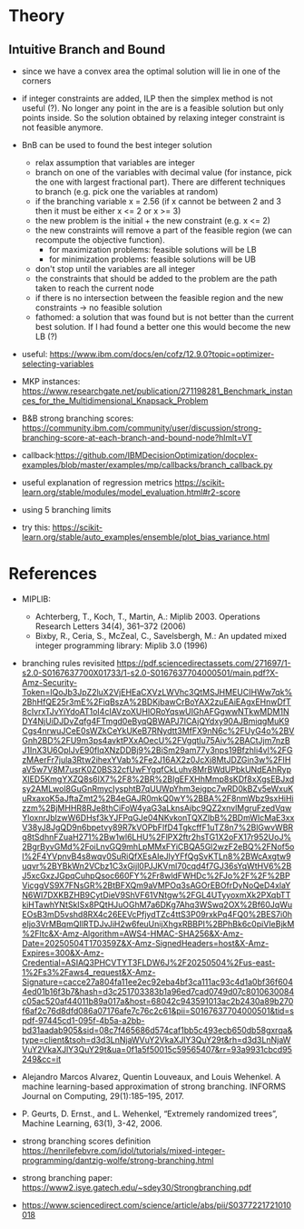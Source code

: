 # Theory
## Intuitive Branch and Bound
- since we have a convex area the optimal solution will lie in one of the corners
- if integer constraints are added, ILP then the simplex method is not useful (?). No longer any point in the are is a feasible solution but only points inside. So the solution obtained by relaxing integer constraint is not feasible anymore.
- BnB can be used to found the best integer solution
  - relax assumption that variables are integer
  - branch on one of the variables with decimal value (for instance, pick the one with largest fractional part). There are different techniques to branch (e.g. pick one the variables at random)
  - if the branching variable x = 2.56 (if x cannot be between 2 and 3 then it must be either x <= 2 or x >= 3)
  - the new problem is the initial + the new constraint (e.g. x <= 2)
  - the new constraints will remove a part of the feasible region (we can recompute the objective function).
    - for maximization problems: feasible solutions will be LB
    - for minimization problems: feasible solutions will be UB
  - don't stop until the variables are all integer
  - the constraints that should be added to the problem are the path taken to reach the current node
  - if there is no intersection between the feasible region and the new constraints -> no feasible solution
  - fathomed: a solution that was found but is not better than the current best solution. If I had found a better one this would become the new LB (?)

- useful: https://www.ibm.com/docs/en/cofz/12.9.0?topic=optimizer-selecting-variables 
- MKP instances: https://www.researchgate.net/publication/271198281_Benchmark_instances_for_the_Multidimensional_Knapsack_Problem
- B&B strong branching scores: https://community.ibm.com/community/user/discussion/strong-branching-score-at-each-branch-and-bound-node?hlmlt=VT 
- callback:https://github.com/IBMDecisionOptimization/docplex-examples/blob/master/examples/mp/callbacks/branch_callback.py
- useful explanation of regression metrics https://scikit-learn.org/stable/modules/model_evaluation.html#r2-score
- using 5 branching limits
- try this: https://scikit-learn.org/stable/auto_examples/ensemble/plot_bias_variance.html 

# References
- MIPLIB: 
  - Achterberg, T., Koch, T., Martin, A.: Miplib 2003. Operations Research Letters 34(4), 361–372 (2006) 
  - Bixby, R., Ceria, S., McZeal, C., Savelsbergh, M.: An updated mixed integer programming library: Miplib 3.0 (1996)
- branching rules revisited https://pdf.sciencedirectassets.com/271697/1-s2.0-S0167637700X01733/1-s2.0-S0167637704000501/main.pdf?X-Amz-Security-Token=IQoJb3JpZ2luX2VjEHEaCXVzLWVhc3QtMSJHMEUCIHWw7qk%2BhHfQE25r3mE%2FiqBszA%2BDKjbawCrBoYAX2zuEAiEAgxEHnwDfT8cIvrxTJvYiYdoAT1oI4cIAVzoXUHlORoYqswUIGhAFGgwwNTkwMDM1NDY4NjUiDJDvZqfg4FTmgd0eByqQBWAPJ7ICAjQYdxy90AJBmiqgMuK9Cgs4nrwuJCeE0sWZkCeYkUKeB7RNydtt3MfFX9nN6c%2FUyG4o%2BVGnh2BD%2FU9m3ps4avktPXxAOecU%2FVgqtlu75Aiv%2BACtJjm7nzBJ1InX3U6OplJvE90flqXNzDDBj9%2BiSm29am77y3nps19Bfzhli4vl%2FGzMAerFr7jula3Rtw2ihexYVab%2Fe2J16AX2z0JcXj8MtJDZGin3w%2FIHaV5w7V8M7usrK0Z0BS32cfUwFYgqfCkLuhv8MrBWdUPbkUNdEAhRypXIED5KmgYXZQ8s6lX7%2F8%2BR%2BIgEFXHhMmp8sKDf8xXgsEBJxdsy2AMLwol8GuGnRmycIysphtB7qUUWpYhm3eigpc7wRD0kBZv5eWxuKuRxaxoK5aJftaZmt2%2B4eGAJR0mkQ0wY%2BBA%2F8nmWbz9sxHiHizzm%2BjMHHR8RJe8thCiFoW4yaG3aLknsAjbc9QZ2xnvlMgruFzedVqwYloxnrJblzwW6DHsf3kYJFPqGJe04NKvkonTQXZlbB%2BDmWIcMaE3xxV38yJ8JgQD9n6bpetvy89R7kVOPbFIfD4TgkcffF1uTZ8n7%2BlGwvWBRg8tSdhnFZuaH271%2Bw1wl6LHU%2FlPX2ftr2hsTG1X2oFX17r952UoJ%2BgrByvGMd%2FoiLnvGQ9mhLpMMxFYiCBQA5Gl2wzF2eBQ%2FNof5ol%2F4YVpnvB4s8wqv0SuRiQfXEsAIeJlyYFfQgSvKTLn8%2BWcAxgtw9uqvr%2BYBkWn2VCbz1C3xGijl0PJJKVml70cqd4f7GJ36sYqWtHV6%2BJ5xcGxzJGpqCuhpQsoc660FY%2Fr8wldFWHDc%2FJo%2F%2F%2BPVicggVS9X7FNsGR%2BtBFXQm9aVMPOq3sAGOrEBOfrDyNoQeD4xlaYN6WI7DXKBZHB9CytDieV9ShVF61VNtgw%2FGL4UTyyoxmXk2PXqbTTkiHTawhYNtSkISx8PQtHJuOGhM7a6DKg7Ahq3WSwq2OX%2Bf60JqWuEOsB3mD5vshd8RX4c26EEVcPfjydTZc4ttS3P09rxkPq4FQ0%2BES7i0heIjo3VrMBqmQIlRTDJvJiH2w6feuUnijXhgxRBBPI%2BPhBk6c0piVIeBjkM%2FItc&X-Amz-Algorithm=AWS4-HMAC-SHA256&X-Amz-Date=20250504T170359Z&X-Amz-SignedHeaders=host&X-Amz-Expires=300&X-Amz-Credential=ASIAQ3PHCVTYT3FLDW6J%2F20250504%2Fus-east-1%2Fs3%2Faws4_request&X-Amz-Signature=cacce27a804fa11ee2ec92eba4bf3ca111ac93c4d1a0bf36f6044ed01b16f3b7&hash=d3c251703383b1a96ed7cad0749d07c8010630084c05ac520af44011b89a017a&host=68042c943591013ac2b2430a89b270f6af2c76d8dfd086a07176afe7c76c2c61&pii=S0167637704000501&tid=spdf-97445cd1-095f-4b5a-a2bb-bd31aadab905&sid=08c7f465686d574caf1bb5c493ecb650db58gxrqa&type=client&tsoh=d3d3LnNjaWVuY2VkaXJlY3QuY29t&rh=d3d3LnNjaWVuY2VkaXJlY3QuY29t&ua=0f1a5f50015c59565407&rr=93a9931cbcd95249&cc=it 
- Alejandro Marcos Alvarez, Quentin Louveaux, and Louis Wehenkel. A machine learning-based approximation of strong branching. INFORMS Journal on Computing, 29(1):185–195, 2017. 
- P. Geurts, D. Ernst., and L. Wehenkel, “Extremely randomized trees”, Machine Learning, 63(1), 3-42, 2006. 

- strong branching scores definition https://henrilefebvre.com/idol/tutorials/mixed-integer-programming/dantzig-wolfe/strong-branching.html
- strong branching paper: https://www2.isye.gatech.edu/~sdey30/Strongbranching.pdf
- https://www.sciencedirect.com/science/article/abs/pii/S0377221721010018